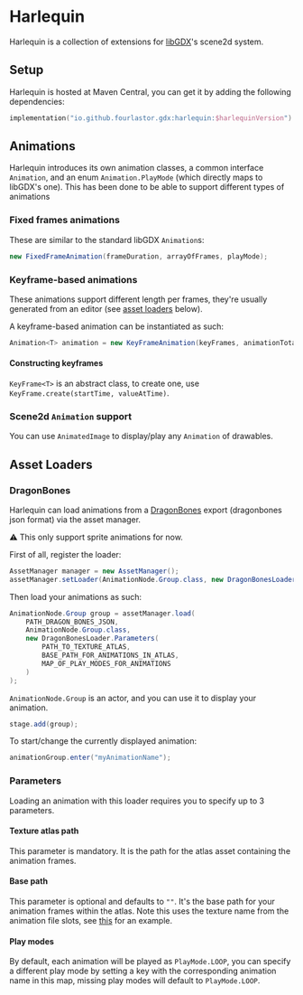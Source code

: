 # Harlequin

Harlequin is a collection of extensions for [libGDX](https://github.com/libgdx/libgdx)'s scene2d system.

## Setup

Harlequin is hosted at Maven Central, you can get it by adding the following dependencies:

```kts
implementation("io.github.fourlastor.gdx:harlequin:$harlequinVersion")
```

## Animations

Harlequin introduces its own animation classes, a common interface `Animation`, and an enum `Animation.PlayMode` (which directly maps to libGDX's one). This has been done to be able to support different types of animations

### Fixed frames animations

These are similar to the standard libGDX `Animation`s:

```java
new FixedFrameAnimation(frameDuration, arrayOfFrames, playMode);
```

### Keyframe-based animations

These animations support different length per frames, they're usually generated from an editor (see [asset loaders](#asset-loaders) below).

A keyframe-based animation can be instantiated as such:
```java
Animation<T> animation = new KeyFrameAnimation(keyFrames, animationTotalLength, playMode);
```

#### Constructing keyframes

`KeyFrame<T>` is an abstract class, to create one, use `KeyFrame.create(startTime, valueAtTime)`.

### Scene2d `Animation` support

You can use `AnimatedImage` to display/play any `Animation` of drawables.

## Asset Loaders

### DragonBones

Harlequin can load animations from a [DragonBones](https://docs.egret.com/dragonbones/en) export (dragonbones json format) via the asset manager.

:warning: This only support sprite animations for now.

First of all, register the loader:

```java
AssetManager manager = new AssetManager();
assetManager.setLoader(AnimationNode.Group.class, new DragonBonesLoader());
```

Then load your animations as such:

```java
AnimationNode.Group group = assetManager.load(
    PATH_DRAGON_BONES_JSON,
    AnimationNode.Group.class,
    new DragonBonesLoader.Parameters(
        PATH_TO_TEXTURE_ATLAS,
        BASE_PATH_FOR_ANIMATIONS_IN_ATLAS,
        MAP_OF_PLAY_MODES_FOR_ANIMATIONS
    )
);
```

`AnimationNode.Group` is an actor, and you can use it to display your animation.

```java
stage.add(group);
```

To start/change the currently displayed animation:

```java
animationGroup.enter("myAnimationName");
```

### Parameters

Loading an animation with this loader requires you to specify up to 3 parameters.

#### Texture atlas path

This parameter is mandatory. It is the path for the atlas asset containing the animation frames.

#### Base path

This parameter is optional and defaults to `""`. It's the base path for your animation frames within the atlas. Note this uses the texture name from the animation file slots, see [this](https://github.com/fourlastor/libgdx-java-base/blob/9670a60dabedb2b44dc58b62dc186bacbbcd15ef/assets/images/included/animations/dancer/dancer.json#L40-L162) for an example.

#### Play modes

By default, each animation will be played as `PlayMode.LOOP`, you can specify a different play mode by setting a key with the corresponding animation name in this map, missing play modes will default to `PlayMode.LOOP`.
